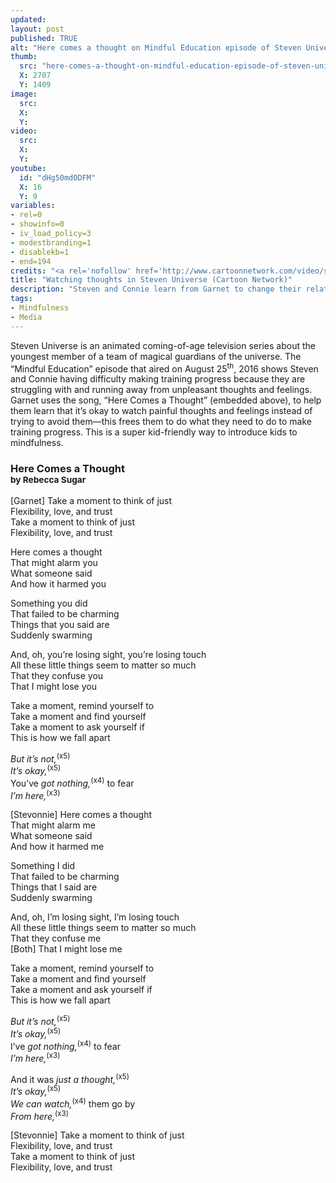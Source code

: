 ```yaml
---
updated:
layout: post
published: TRUE
alt: "Here comes a thought on Mindful Education episode of Steven Universe on Cartoon Network"
thumb:
  src: "here-comes-a-thought-on-mindful-education-episode-of-steven-universe-on-cartoon-network.jpg"
  X: 2707
  Y: 1409
image:
  src: 
  X: 
  Y: 
video:
  src:
  X: 
  Y: 
youtube:
  id: "dHg50mdODFM"
  X: 16
  Y: 9
variables: 
- rel=0
- showinfo=0
- iv_load_policy=3
- modestbranding=1
- disablekb=1
- end=194
credits: "<a rel='nofollow' href='http://www.cartoonnetwork.com/video/steven-universe/mindful-education-episode.html'>Steven Universe &copy;&nbsp;Cartoon&nbsp;Network</a>"
title: "Watching thoughts in Steven Universe (Cartoon Network)"
description: "Steven and Connie learn from Garnet to change their relationship with unpleasant thoughts and feelings, instead of trying to get rid of them."
tags:
- Mindfulness
- Media
---
```

Steven Universe is an animated coming-of-age television series about the youngest member of a team of magical guardians of the universe. The “Mindful Education” episode that aired on August 25<sup>th</sup>, 2016 shows Steven and Connie having difficulty making training progress because they are struggling with and running away from unpleasant thoughts and feelings. Garnet uses the song, “Here Comes a Thought” (embedded above), to help them learn that it’s okay to watch painful thoughts and feelings instead of trying to avoid them&mdash;this frees them to do what they need to do to make training progress. This is a super kid-friendly way to introduce kids to mindfulness.
<div class="lyrics">
	<h3>Here Comes a Thought<br><small>by Rebecca Sugar</small></h3>
	<div>
		<p>
			[Garnet] Take a moment to think of just<br>
			Flexibility, love, and trust<br>
			Take a moment to think of just<br>
			Flexibility, love, and trust
		</p>
		<p>
			Here comes a thought<br>
			That might alarm you<br>
			What someone said<br>
			And how it harmed you
		</p>
		<p>
			Something you did<br>
			That failed to be charming<br>
			Things that you said are<br>
			Suddenly swarming
		</p>
		<p>
			And, oh, you’re losing sight, you’re losing touch<br>
			All these little things seem to matter so much<br>
			That they confuse you<br>
			That I might lose you
		</p>
		<p>
			Take a moment, remind yourself to<br>
			Take a moment and find yourself<br>
			Take a moment to ask yourself if<br>
			This is how we fall apart
		</p>
		<p>
			<i>But it’s not,</i><sup>(x5)</sup><br>
			<i>It’s okay,</i><sup>(x5)</sup><br>
			You’ve <i>got nothing,</i><sup>(x4)</sup> to fear<br>
			<i>I’m here,</i><sup>(x3)</sup>
		</p>
		<p>
			[Stevonnie] Here comes a thought<br>
			That might alarm me<br>
			What someone said<br>
			And how it harmed me
		</p>
		<p>
			Something I did<br>
			That failed to be charming<br>
			Things that I said are<br>
			Suddenly swarming
		</p>
		<p>
			And, oh, I’m losing sight, I’m losing touch<br>
			All these little things seem to matter so much<br>
			That they confuse me<br>
			[Both] That I might lose me
		</p>
		<p>
			Take a moment, remind yourself to<br>
			Take a moment and find yourself<br>
			Take a moment and ask yourself if<br>
			This is how we fall apart
		</p>
		<p>
			<i>But it’s not,</i><sup>(x5)</sup><br>
			<i>It’s okay,</i><sup>(x5)</sup><br>
			I’ve <i>got nothing,</i><sup>(x4)</sup> to fear<br>
			<i>I’m here,</i><sup>(x3)</sup>
		</p>
		<p>
			And it was <i>just a thought,</i><sup>(x5)</sup><br>
			<i>It’s okay,</i><sup>(x5)</sup><br>
			<i>We can watch,</i><sup>(x4)</sup> them go by<br>
			<i>From here,</i><sup>(x3)</sup>
		</p>
		<p>
			[Stevonnie] Take a moment to think of just<br>
			Flexibility, love, and trust<br>
			Take a moment to think of just<br>
			Flexibility, love, and trust
		</p>
	</div>
</div>
